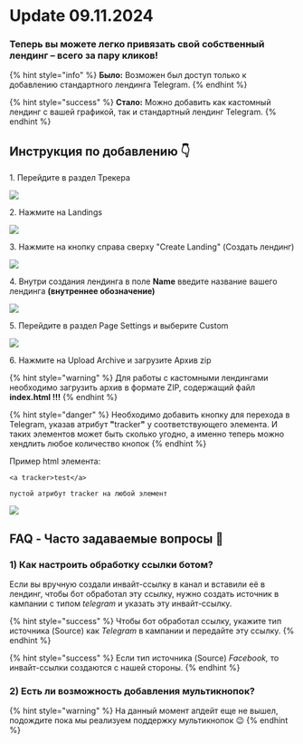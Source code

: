 # Update 09.11.2024

### Теперь вы можете легко привязать свой собственный лендинг – всего за пару кликов!



{% hint style="info" %}
**Было:** Возможен был доступ только к добавлению стандартного лендинга Telegram.
{% endhint %}



{% hint style="success" %}
**Стало:** Можно добавить как кастомный лендинг с вашей графикой, так и стандартный лендинг Telegram.
{% endhint %}



## Инструкция по добавлению 👇



1\. Перейдите в раздел Трекера&#x20;

![](https://ajeuwbhvhr.cloudimg.io/colony-recorder.s3.amazonaws.com/files/2024-11-10/6d623afa-1af1-4aa1-8fbc-a6c89ca282a5/user_cropped_screenshot.jpeg?tl_px=0,0\&br_px=1719,961\&force_format=jpeg\&q=100\&width=1120.0\&wat=1\&wat_opacity=1\&wat_gravity=northwest\&wat_url=https://colony-recorder.s3.amazonaws.com/images/watermarks/EAB308_standard.png\&wat_pad=500,9)

2\. Нажмите на Landings&#x20;

![](https://ajeuwbhvhr.cloudimg.io/colony-recorder.s3.amazonaws.com/files/2024-11-10/26b20f76-d8b0-4ba3-909f-1f37f0ba3856/user_cropped_screenshot.jpeg?tl_px=136,0\&br_px=1856,961\&force_format=jpeg\&q=100\&width=1120.0\&wat=1\&wat_opacity=1\&wat_gravity=northwest\&wat_url=https://colony-recorder.s3.amazonaws.com/images/watermarks/EAB308_standard.png\&wat_pad=524,78)

3\. Нажмите на кнопку справа сверху "Create Landing" (Создать лендинг)

![](https://ajeuwbhvhr.cloudimg.io/colony-recorder.s3.amazonaws.com/files/2024-11-10/54137247-25d8-45eb-9d43-67a5f71853a0/user_cropped_screenshot.jpeg?tl_px=930,0\&br_px=2650,779\&force_format=jpeg\&q=100\&width=1120.0\&wat=1\&wat_opacity=1\&wat_gravity=northwest\&wat_url=https://colony-recorder.s3.amazonaws.com/images/watermarks/EAB308_standard.png\&wat_pad=833,262)

4\. Внутри создания лендинга в поле **Name** введите название вашего лендинга **(внутреннее обозначение)**

![](https://ajeuwbhvhr.cloudimg.io/colony-recorder.s3.amazonaws.com/files/2024-11-10/9c20ecc5-16b0-4689-b353-95cbae9086ae/user_cropped_screenshot.jpeg?tl_px=0,262\&br_px=1719,1223\&force_format=jpeg\&q=100\&width=1120.0\&wat=1\&wat_opacity=1\&wat_gravity=northwest\&wat_url=https://colony-recorder.s3.amazonaws.com/images/watermarks/EAB308_standard.png\&wat_pad=267,277)

5\. Перейдите в раздел Page Settings и выберите Custom

![](https://ajeuwbhvhr.cloudimg.io/colony-recorder.s3.amazonaws.com/files/2024-11-10/89026335-6e7a-4af1-acd1-586fb71d9aab/user_cropped_screenshot.jpeg?tl_px=0,198\&br_px=1719,1159\&force_format=jpeg\&q=100\&width=1120.0\&wat=1\&wat_opacity=1\&wat_gravity=northwest\&wat_url=https://colony-recorder.s3.amazonaws.com/images/watermarks/EAB308_standard.png\&wat_pad=463,277)

6\. Нажмите на Upload Archive и загрузите Архив zip



{% hint style="warning" %}
Для работы с кастомными лендингами необходимо загрузить архив в формате ZIP, содержащий файл **index.html !!!**
{% endhint %}



{% hint style="danger" %}
Необходимо добавить кнопку для перехода в Telegram, указав атрибут **"**&#x74;racke&#x72;**"** у соответствующего элемента. И таких элементов может быть сколько угодно, а именно теперь можно хендлить любое количество кнопок
{% endhint %}

Пример html элемента:&#x20;

```
<a tracker>test</a>

пустой атрибут tracker на любой элемент
```

![](https://ajeuwbhvhr.cloudimg.io/colony-recorder.s3.amazonaws.com/files/2024-11-10/35af05a8-3f4f-4305-a3fa-e0bd4d594528/user_cropped_screenshot.jpeg?tl_px=0,287\&br_px=1719,1248\&force_format=jpeg\&q=100\&width=1120.0\&wat=1\&wat_opacity=1\&wat_gravity=northwest\&wat_url=https://colony-recorder.s3.amazonaws.com/images/watermarks/EAB308_standard.png\&wat_pad=265,277)



## FAQ - Часто задаваемые вопросы 📍



### 1) Как настроить обработку ссылки ботом?



Если вы вручную создали инвайт-ссылку в канал и вставили её в лендинг, чтобы бот обработал эту ссылку, нужно создать источник в кампании с типом _telegram_ и указать эту инвайт-ссылку.

{% hint style="success" %}
Чтобы бот обработал ссылку, укажите тип источника (Source)  как _Telegram_ в кампании и передайте эту ссылку.
{% endhint %}

{% hint style="success" %}
Если тип источника (Source)  _Facebook,_ то инвайт-ссылки создаются с нашей стороны.&#x20;
{% endhint %}



### 2) Есть ли возможность добавления мультикнопок?&#x20;



{% hint style="warning" %}
На данный момент апдейт еще не вышел, подождите пока мы реализуем поддержку мультикнопок 😉
{% endhint %}
